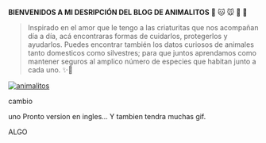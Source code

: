 **BIENVENIDOS A MI DESRIPCIÓN DEL BLOG DE ANIMALITOS** 🐶 🐱 🐭 🐹 🐰

> Inspirado en el amor que le tengo a las criaturitas que nos acompañan día a día, acá encontraras formas de cuidarlos, protegerlos y ayudarlos. Puedes encontrar también los datos curiosos de animales tanto domesticos como silvestres; para que juntos aprendamos como mantener seguros al amplico número de especies que habitan junto a cada uno. ✨💛

[![animalitos](https://image.freepik.com/vector-gratis/animales-dibujos-animados-diseno-plano_23-2147540180.jpg "animalitos")](http://https://image.freepik.com/vector-gratis/animales-dibujos-animados-diseno-plano_23-2147540180.jpg "animalitos")

cambio

uno 
Pronto version en ingles...
Y tambien tendra muchas gif.

ALGO
